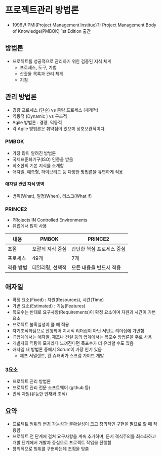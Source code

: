 # 프로젝트관리 방법론

- 1996년 PMI(Project Management Institue)가 Project Management Body of Knowledge(PMBOK) 1st Edition 출간

## 방법론

- 프로젝트를 성공적으로 관리하기 위한 검증된 지식 체계
  - 프로세스, 도구, 기법
  - 산출물 목록과 관리 체계
  - 지침

## 관리 방법론

- 경량 프로세스 (단순) vs 중량 프로세스 (체계적)
- 역동적 (Dynamic ) vs 구조적
- Agile 방법론 : 경량, 역동적
- 각 Agile 방법론은 취약점이 있으며 상호보완적이다.

### PMBOK

- 가장 많이 알려진 방법론
- 국제표준화기구(ISO) 인증을 받음
- 최소한의 기본 지식을 소개함
- 애자일, 예측형, 하이브리드 등 다양한 방법론을 유연하게 적용

#### 애자일 관련 지식 영역

- 범위(What), 일정(When), 리스크(What if)

### PRINCE2

- PRojects IN Controlled Environments
- 유럽에서 많이 사용

| 내용      | PMBOK            | PRINCE2                   |
| --------- | ---------------- | ------------------------- |
| 초점      | 포괄적 지식 중심 | 간단한 핵심 프로세스 중심 |
| 프로세스  | 49개             | 7개                       |
| 적용 방법 | 테일러링, 선택적 | 모든 내용을 반드시 적용   |

## 애자일

- 확정 요소(Fixed) : 자원(Resources), 시간(Time)
- 가변 요소(Estimated) : 기능(Features)
- 폭포수는 반대로 요구사항(Requirements)이 확정 요소이며 자원과 시간이 가변 요소
- 프로젝트 불확실성이 클 때 적용
- 자기조직화팀으로 진행되어 지시적 리더십이 아닌 서번트 리더십에 기반함
- IT업계에서는 애자일, 제조나 건설 등의 업계에서는 폭포수 방법론을 주로 사용
- 개발자의 역량이 모자라다 느껴진다면 폭포수가 더 유리할 수도 있음
- 애자일 내 방법론 중에서 Scrum이 가장 인기 있음
  - 제프 서덜랜드, 켄 슈왜버가 스크럼 가이드 개발

### 3요소

- 프로젝트 관리 방법론
- 프로젝트 관리 전문 소프트웨어 (github 등)
- 인적 자원(유능한 인재와 조직)

## 요약

- 프로젝트 범위의 변경 가능성과 불확실성이 크고 창의적인 구현을 필요로 할 때 적용함
- 프로젝트 전 단계에 걸쳐 요구사항을 계속 추가하며, 문서 격식주의를 최소화하고 개발 단계에서 개발자 중심으로 프로젝트 작업을 진행함
- 창의적으로 범위를 구현하는데 초점을 맞춤